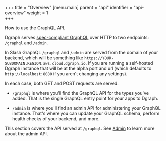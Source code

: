 +++
title = "Overview"
[menu.main]
    parent = "api"
    identifier = "api-overview"
    weight = 1   
+++

How to use the GraphQL API. 

Dgraph serves [spec-compliant
GraphQL](https://graphql.github.io/graphql-spec/June2018/) over HTTP to two endpoints: `/graphql` and `/admin`. 


In Slash GraphQL `/graphql` and `/admin` are served from the domain of your backend, which will be something like `https://YOUR-SUBDOMAIN.REGION.aws.cloud.dgraph.io`. If you are running a self-hosted Dgraph instance that will be at the alpha port and url (which defaults to `http://localhost:8080` if you aren't changing any settings).

In each case, both GET and POST requests are served.

- `/graphql` is where you'll find the GraphQL API for the types you've added. That is the single GraphQL entry point for your apps to Dgraph.

- `/admin` is where you'll find an admin API for administering your GraphQL instance. That's where you can update your GraphQL schema, perform health checks of your backend, and more.

This section covers the API served at `/graphql`. See [Admin](/doc/admin) to learn more about the admin API.
